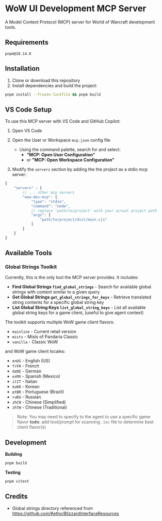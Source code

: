# WoW UI Development MCP Server

A Model Context Protocol (MCP) server for World of Warcraft development tools.

## Requirements

    pnpm@10.14.0

## Installation

1. Clone or download this repository
2. Install dependencies and build the project:

```bash
pnpm install --frozen-lockfile && pnpm build
```

## VS Code Setup

To use this MCP server with VS Code and GitHub Copilot:

1. Open VS Code
2. Open the User or Workspace `mcp.json` config file

    - Using the command palette, search for and select:
        -  **"MCP: Open User Configuration"** 
        - or **"MCP: Open Workspace Configuration"**
4. Modify the `servers` section by adding the the project as a stdio mcp server:

```js
{
    "servers" : {
        // ... other mcp servers
        "wow-dev-mcp": {
            "type": "stdio",
            "command": "node",
            // replace 'path/to/project' with your actual project path
            "args": [
                "path/to/project/dist/main.cjs"
            ]
        }
    }
}
```

## Available Tools

### Global Strings Toolkit
Currently, this is the only tool the MCP server provides. It includes:

- **Find Global Strings `find_global_strings`** - Search for available global strings with content similar to a given query
- **Get Global Strings `get_global_strings_for_keys`** - Retrieve translated string contents for a specific global string key
- **List Global String Keys `list_global_string_keys`** - List all available global string keys for a game client, (useful to give agent context)

The toolkit supports multiple WoW game client flavors:
- `mainline` - Current retail version
- `mists` - Mists of Pandaria Classic
- `vanilla` - Classic WoW

and WoW game client locales:

- `enUS` - English (US)
- `frFR` - French
- `deDE` - German
- `esMX` - Spanish (Mexico)
- `itIT` - Italian
- `koKR` - Korean
- `ptBR` - Portuguese (Brazil)
- `ruRU` - Russian
- `zhCN` - Chinese (Simplified)
- `zhTW` - Chinese (Traditional)

> Note: You may need to specify to the agent to use a specific game flavor
**todo**: add tool/prompt for scanning `.toc` file to determine best client flavor(s)

## Development

**Building**

```bash
pnpm build
```

**Testing**

```bash
pnpm vitest
```

## Credits

- Global strings directory referenced from https://github.com/Ketho/BlizzardInterfaceResources
